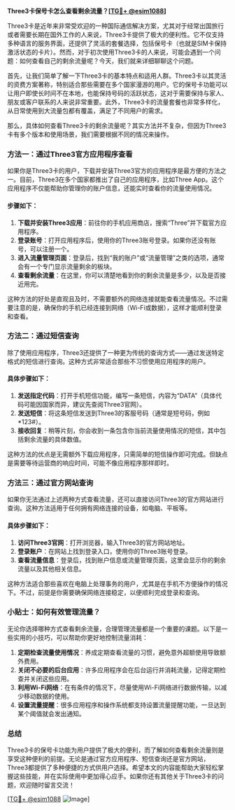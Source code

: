 **Three3卡保号卡怎么查看剩余流量？[[TG💪+ @esim1088](https://t.me/s/esim1088)]**

Three3卡是近年来非常受欢迎的一种国际通信解决方案，尤其对于经常出国旅行或者需要长期在国外工作的人来说，Three3卡提供了极大的便利性。它不仅支持多种语言的服务界面，还提供了灵活的套餐选择，包括保号卡（也就是SIM卡保持激活状态的卡片）。然而，对于初次使用Three3卡的人来说，可能会遇到一个问题：如何查看自己的剩余流量呢？今天，我们就来详细聊聊这个问题。

首先，让我们简单了解一下Three3卡的基本特点和适用人群。Three3卡以其灵活的资费方案著称，特别适合那些需要在多个国家漫游的用户。它的保号卡功能可以让用户即使长时间不在本地，也能保持号码的活跃状态，这对于需要保持与家人、朋友或客户联系的人来说非常重要。此外，Three3卡的流量套餐也非常多样化，从日常使用到大流量包都有覆盖，满足了不同用户的需求。

那么，具体如何查看Three3卡的剩余流量呢？其实方法并不复杂，但因为Three3卡有多个版本和使用场景，我们需要根据不同的情况来操作。

### 方法一：通过Three3官方应用程序查看

如果你是Three3卡的用户，下载并安装Three3官方的应用程序是最方便的方法之一。目前，Three3在多个国家都推出了自己的应用程序，比如Three App。这个应用程序不仅能帮助你管理你的账户信息，还能实时查看你的流量使用情况。

#### 步骤如下：
1. **下载并安装Three3应用**：前往你的手机应用商店，搜索“Three”并下载官方应用程序。
2. **登录账号**：打开应用程序后，使用你的Three3账号登录。如果你还没有账号，可以注册一个。
3. **进入流量管理页面**：登录后，找到“我的账户”或“流量管理”之类的选项，通常会有一个专门显示流量剩余的板块。
4. **查看剩余流量**：在这里，你可以清楚地看到你的剩余流量是多少，以及是否接近用完。

这种方法的好处是直观且及时，不需要额外的网络连接就能查看流量情况。不过需要注意的是，确保你的手机已经连接到网络（Wi-Fi或数据），这样才能顺利登录和查看。

### 方法二：通过短信查询

除了使用应用程序，Three3还提供了一种更为传统的查询方式——通过发送特定格式的短信进行查询。这种方式非常适合那些不习惯使用应用程序的用户。

#### 具体步骤如下：
1. **发送指定代码**：打开手机短信功能，编写一条短信，内容为“DATA”（具体代码可能因国家而异，建议先查阅Three3官网）。
2. **发送短信**：将这条短信发送到Three3的客服号码（通常是短号码，例如*123#）。
3. **接收回复**：稍等片刻，你会收到一条包含你当前流量使用情况的短信，其中包括剩余流量的具体数值。

这种方法的优点是无需额外下载应用程序，只需简单的短信操作即可完成。但缺点是需要等待运营商的响应时间，可能不像应用程序那样即时。

### 方法三：通过官方网站查询

如果你无法通过上述两种方式查看流量，还可以直接访问Three3的官方网站进行查询。这种方法适用于任何拥有网络连接的设备，如电脑、平板等。

#### 具体步骤如下：
1. **访问Three3官网**：打开浏览器，输入Three3的官方网站地址。
2. **登录账户**：在网站上找到登录入口，使用你的Three3账号登录。
3. **查看流量信息**：登录后，找到账户信息或流量管理页面，这里会显示你的剩余流量以及其他相关信息。

这种方法适合那些喜欢在电脑上处理事务的用户，尤其是在手机不方便操作的情况下。不过，前提是你需要确保网络连接稳定，以便顺利完成登录和查询。

### 小贴士：如何有效管理流量？

无论你选择哪种方式查看剩余流量，合理管理流量都是一个重要的课题。以下是一些实用的小技巧，可以帮助你更好地控制流量消耗：

1. **定期检查流量使用情况**：养成定期查看流量的习惯，避免意外超额使用导致额外费用。
2. **关闭不必要的后台应用**：许多应用程序会在后台运行并消耗流量，记得定期检查并关闭这些应用。
3. **利用Wi-Fi网络**：在有条件的情况下，尽量使用Wi-Fi网络进行数据传输，以减少移动数据的使用。
4. **设置流量提醒**：很多应用程序和操作系统都支持设置流量提醒功能，一旦达到某个阈值就会发出通知。

### 总结

Three3卡的保号卡功能为用户提供了极大的便利，而了解如何查看剩余流量则是享受这种便利的前提。无论是通过官方应用程序、短信查询还是官方网站，Three3都提供了多种便捷的方式供用户选择。希望本文的内容能帮助大家轻松掌握这些技能，并在实际使用中更加得心应手。如果你还有其他关于Three3卡的问题，欢迎随时留言交流！

[[TG💪+ @esim1088](https://t.me/s/esim1088) ![Image](https://i.postimg.cc/4NQfJmqS/Snipaste-2025-05-13-00-14-12.png)]